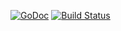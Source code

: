 [![GoDoc](https://godoc.org/github.com/activetag/go-activetag?status.svg)](https://godoc.org/github.com/activetag/go-activetag)
[![Build Status](https://travis-ci.org/activetag/go-activetag.svg?branch=master)](https://travis-ci.org/activetag/go-activetag)

